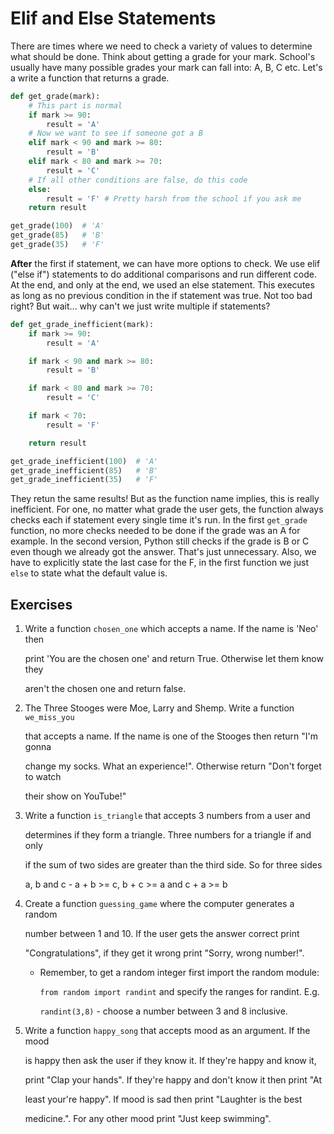 # Elif and Else Statements

There are times where we need to check a variety of values to determine what should be done. Think about getting a grade for your mark. School's usually have many possible grades your mark can fall into: A, B, C etc. Let's a write a function that returns a grade.

```python
def get_grade(mark):
    # This part is normal
    if mark >= 90:
        result = 'A'
    # Now we want to see if someone got a B
    elif mark < 90 and mark >= 80:
        result = 'B'
    elif mark < 80 and mark >= 70:
        result = 'C'
    # If all other conditions are false, do this code
    else:
        result = 'F' # Pretty harsh from the school if you ask me
    return result

get_grade(100)  # 'A'
get_grade(85)   # 'B'
get_grade(35)   # 'F'
```

**After** the first if statement, we can have more options to check. We use elif \("else if"\) statements to do additional comparisons and run different code. At the end, and only at the end, we used an else statement. This executes as long as no previous condition in the if statement was true. Not too bad right? But wait... why can't we just write multiple if statements?

```python
def get_grade_inefficient(mark):
    if mark >= 90:
        result = 'A'

    if mark < 90 and mark >= 80:
        result = 'B'

    if mark < 80 and mark >= 70:
        result = 'C'

    if mark < 70:
        result = 'F'

    return result

get_grade_inefficient(100)  # 'A'
get_grade_inefficient(85)   # 'B'
get_grade_inefficient(35)   # 'F'
```

They retun the same results! But as the function name implies, this is really inefficient. For one, no matter what grade the user gets, the function always checks each if statement every single time it's run. In the first `get_grade` function, no more checks needed to be done if the grade was an A for example. In the second version, Python still checks if the grade is B or C even though we already got the answer. That's just unnecessary. Also, we have to explicitly state the last case for the F, in the first function we just `else` to state what the default value is.

## Exercises

1. Write a function `chosen_one` which accepts a name. If the name is 'Neo' then

   print 'You are the chosen one' and return True. Otherwise let them know they

   aren't the chosen one and return false.

2. The Three Stooges were Moe, Larry and Shemp. Write a function `we_miss_you`

   that accepts a name. If the name is one of the Stooges then return "I'm gonna

   change my socks. What an experience!". Otherwise return "Don't forget to watch

   their show on YouTube!"

3. Write a function `is_triangle` that accepts 3 numbers from a user and

   determines if they form a triangle. Three numbers for a triangle if and only

   if the sum of two sides are greater than the third side. So for three sides

   a, b and c - a + b &gt;= c, b + c &gt;= a and c + a &gt;= b

4. Create a function `guessing_game` where the computer generates a random

   number between 1 and 10. If the user gets the answer correct print

   "Congratulations", if they get it wrong print "Sorry, wrong number!".

   * Remember, to get a random integer first import the random module:

     `from random import randint` and specify the ranges for randint. E.g.

     `randint(3,8)` - choose a number between 3 and 8 inclusive.

5. Write a function `happy_song` that accepts mood as an argument. If the mood

   is happy then ask the user if they know it. If they're happy and know it,

   print "Clap your hands". If they're happy and don't know it then print "At

   least your're happy". If mood is sad then print "Laughter is the best

   medicine.". For any other mood print "Just keep swimming".

